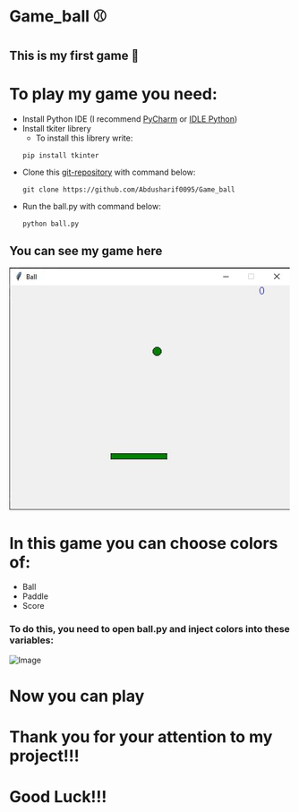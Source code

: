 # Game_ball ⚾
## This is my first game 🎇

# To play my game you need:
- Install Python IDE (I recommend [PyCharm](https://www.jetbrains.com/ru-ru/pycharm/download/) or [IDLE Python](https://www.python.org/downloads)) 
- Install tkiter librery
   + To install this librery write:
   ```
   pip install tkinter
   ```
- Clone this [git-repository](https://github.com/Abdusharif0095/Game_ball) with command below:
   ```
   git clone https://github.com/Abdusharif0095/Game_ball
   ```
- Run the ball.py with command below:
  ```
  python ball.py
  ```
## You can see my game here <br>
![Image](view.jpg)

# In this game you can choose colors of:
+ Ball
+ Paddle
+ Score
### To do this, you need to open ball.py and inject colors into these variables:
![Image](colors.jpg)
# Now you can play 
# Thank you for your attention to my project!!!
# Good Luck!!!
